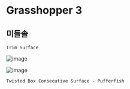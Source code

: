 Grasshopper 3
=============

미들솔
--------

`Trim Surface`

![image](https://user-images.githubusercontent.com/30430227/147619344-813b5236-51cf-4b1e-9b71-20e50c2009d2.png)

![image](https://user-images.githubusercontent.com/30430227/147619287-82f1aac3-14b1-43a3-b943-dd4e39bd7d5e.png)

`Twisted Box Consecutive Surface - Pufferfish`



